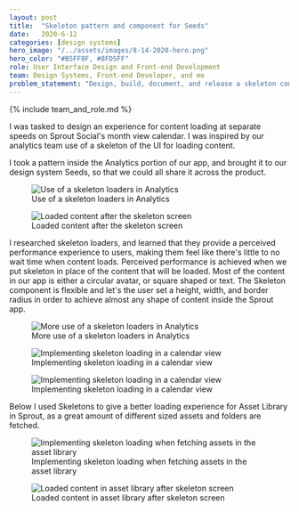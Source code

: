 ```yaml
---
layout: post
title:  "Skeleton pattern and component for Seeds"
date:   2020-6-12
categories: [design systems]
hero_image: "/../assets/images/8-14-2020-hero.png"
hero_color: "#B5FF8F, #8FD5FF"
role: User Interface Design and Front-end Development
team: Design Systems, Front-end Developer, and me
problem_statement: "Design, build, document, and release a skeleton component for Sprout Social's design system."
---
```


{% include team_and_role.md %}

I was tasked to design an experience for content loading at separate speeds on Sprout Social's month view calendar. I was inspired by our analytics team use of a skeleton of the UI for loading content.

I took a pattern inside the Analytics portion of our app, and brought it to our design system Seeds, so that we could all share it across the product.

<figure>
	<img src="../../../../../../assets/images/skeleton-1.png" title="Use of a skeleton loaders in Analytics" />
	<figcaption class="media-caption center">Use of a skeleton loaders in Analytics</figcaption>
</figure>

<figure>
	<img src="../../../../../../assets/images/skeleton-2.png" title="Loaded content after the skeleton screen" />
	<figcaption class="media-caption center">Loaded content after the skeleton screen</figcaption>
</figure>

I researched skeleton loaders, and learned that they provide a perceived performance experience to users, making them feel like there's little to no wait time when content loads. Perceived performance is achieved when we put skeleton in place of the content that will be loaded. Most of the content in our app is either a circular avatar, or square shaped or text. The Skeleton component is flexible and let's the user set a height, width, and border radius in order to achieve almost any shape of content inside the Sprout app.

<figure>
	<img src="../../../../../../assets/images/skeleton-3.png" title="More use of a skeleton loaders in Analytics" />
	<figcaption class="media-caption center">More use of a skeleton loaders in Analytics</figcaption>
</figure>

<figure>
	<img src="../../../../../../assets/images/skeleton-4.png" title="Implementing skeleton loading in a calendar view" />
	<figcaption class="media-caption center">Implementing skeleton loading in a calendar view</figcaption>
</figure>

<figure>
	<img src="../../../../../../assets/images/skeleton-5.png" title="Implementing skeleton loading in a calendar view" />
	<figcaption class="media-caption center">Implementing skeleton loading in a calendar view</figcaption>
</figure>

Below I used Skeletons to give a better loading experience for Asset Library in Sprout, as a great amount of  different sized assets and folders are fetched.

<figure>
	<img src="../../../../../../assets/images/skeleton-6.png" title="Implementing skeleton loading when fetching assets in the asset library" />
	<figcaption class="media-caption center">Implementing skeleton loading when fetching assets in the asset library</figcaption>
</figure>

<figure>
	<img src="../../../../../../assets/images/skeleton-7.png" title="Loaded content in asset library after skeleton screen" />
	<figcaption class="media-caption center">Loaded content in asset library after skeleton screen</figcaption>
</figure>